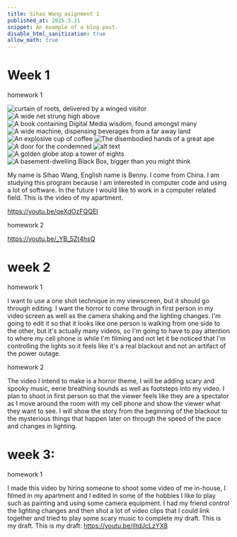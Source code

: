 ```yaml
---
title: Sihao Wang asignment 1
published_at: 2025.3.21
snippet: An example of a blog post.
disable_html_sanitization: true
allow_math: true
---
```


# Week 1

homework 1

![ curtain of roots, delivered by a winged visitor](../static/1/0.jpg)
![A wide net strung high above](../static/1/1.jpg)
![A book containing Digital Media wisdom, found amongst many](../static/1/2.jpg)
![A wide machine, dispensing beverages from a far away land](../static/1/3.jpg)
![An explosive cup of coffee](../static/1/4.jpg)
![The disembodied hands of a great ape](../static/1/5.jpg)
![A door for the condemned](../static/1/6.jpg)
![alt text](../static/1/7.jpg)
![A golden globe atop a tower of eights](../static/1/8.jpg)
![A basement-dwelling Black Box, bigger than you might think](../static/1/9.jpg)


My name is Sihao Wang, English name is Benny. I come from China. I am studying this program because I am interested in computer code and using a lot of software. In the future I would like to work in a computer related field. This is the video of my apartment.

https://youtu.be/qeXdOzFQQEI

homework 2

https://youtu.be/_YB_5Zt4hsQ


# week 2

homework 1

I want to use a one shot technique in my viewscreen, but it should go through editing. I want the horror to come through in first person in my video screen as well as the camera shaking and the lighting changes. I'm going to edit it so that it looks like one person is walking from one side to the other, but it's actually many videos, so I'm going to have to pay attention to where my cell phone is while I'm filming and not let it be noticed that I'm controlling the lights so it feels like it's a real blackout and not an artifact of the power outage.

homework 2

The video I intend to make is a horror theme, I will be adding scary and spooky music, eerie breathing sounds as well as footsteps into my video. I plan to shoot in first person so that the viewer feels like they are a spectator as I move around the room with my cell phone and show the viewer what they want to see. I will show the story from the beginning of the blackout to the mysterious things that happen later on through the speed of the pace and changes in lighting.


# week 3:

homework 1

I made this video by hiring someone to shoot some video of me in-house, I filmed in my apartment and I edited in some of the hobbies I like to play such as painting and using some camera equipment. I had my friend control the lighting changes and then shot a lot of video clips that I could link together and tried to play some scary music to complete my draft. This is my draft.
This is my draft: https://youtu.be/jItdJcLzYX8



